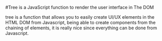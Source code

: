#Tree is a JavaScript function to render the user interface in The DOM

tree is a function that allows you to easily create UI/UX elements in the HTML DOM from Javascript, being able to create components from the chaining of elements, it is really nice since everything can be done from Javascript.
